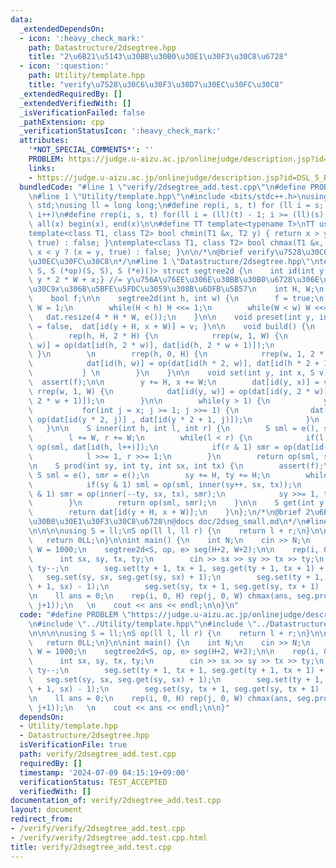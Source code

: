```yaml
---
data:
  _extendedDependsOn:
  - icon: ':heavy_check_mark:'
    path: Datastructure/2dsegtree.hpp
    title: "2\u6B21\u5143\u30BB\u30B0\u30E1\u30F3\u30C8\u6728"
  - icon: ':question:'
    path: Utility/template.hpp
    title: "verify\u7528\u30C6\u30F3\u30D7\u30EC\u30FC\u30C8"
  _extendedRequiredBy: []
  _extendedVerifiedWith: []
  _isVerificationFailed: false
  _pathExtension: cpp
  _verificationStatusIcon: ':heavy_check_mark:'
  attributes:
    '*NOT_SPECIAL_COMMENTS*': ''
    PROBLEM: https://judge.u-aizu.ac.jp/onlinejudge/description.jsp?id=DSL_5_B&lang=ja
    links:
    - https://judge.u-aizu.ac.jp/onlinejudge/description.jsp?id=DSL_5_B&lang=ja
  bundledCode: "#line 1 \"verify/2dsegtree_add.test.cpp\"\n#define PROBLEM \"https://judge.u-aizu.ac.jp/onlinejudge/description.jsp?id=DSL_5_B&lang=ja\"\
    \n#line 1 \"Utility/template.hpp\"\n#include <bits/stdc++.h>\nusing namespace\
    \ std;\nusing ll = long long;\n#define rep(i, s, t) for (ll i = s; i < (ll)(t);\
    \ i++)\n#define rrep(i, s, t) for(ll i = (ll)(t) - 1; i >= (ll)(s); i--)\n#define\
    \ all(x) begin(x), end(x)\n\n#define TT template<typename T>\nTT using vec = vector<T>;\n\
    template<class T1, class T2> bool chmin(T1 &x, T2 y) { return x > y ? (x = y,\
    \ true) : false; }\ntemplate<class T1, class T2> bool chmax(T1 &x, T2 y) { return\
    \ x < y ? (x = y, true) : false; }\n\n/*\n@brief verify\u7528\u30C6\u30F3\u30D7\
    \u30EC\u30FC\u30C8\n*/\n#line 1 \"Datastructure/2dsegtree.hpp\"\ntemplate <class\
    \ S, S (*op)(S, S), S (*e)()> struct segtree2d {\n    int id(int y, int x) {return\
    \ y * 2 * W + x;} //= y\u756A\u76EE\u306E\u30BB\u30B0\u6728\u306E\u3001\u30CE\u30FC\
    \u30C9x\u306B\u5BFE\u5FDC\u3059\u308B\u6DFB\u5B57\n    int H, W;\n    vec<S> dat;\n\
    \    bool f;\n\n    segtree2d(int h, int w) {\n        f = true;\n        H =\
    \ W = 1;\n        while(H < h) H <<= 1;\n        while(W < w) W <<= 1;\n     \
    \   dat.resize(4 * H * W, e());\n    }\n\n    void preset(int y, int x, S v) {f\
    \ = false,  dat[id(y + H, x + W)] = v; }\n\n    void build() {\n        f = true;\n\
    \        rep(h, H, 2 * H) {\n            rrep(w, 1, W) {\n                dat[id(h,\
    \ w)] = op(dat[id(h, 2 * w)], dat[id(h, 2 * w + 1)]);\n            }\n       \
    \ }\n        \n        rrep(h, 0, H) {\n            rrep(w, 1, 2 * W) {\n    \
    \            dat[id(h, w)] = op(dat[id(h * 2, w)], dat[id(h * 2 + 1, w)]);\n \
    \           } \n        }\n    }\n\n    void set(int y, int x, S v) {\n      \
    \  assert(f);\n\n        y += H, x += W;\n        dat[id(y, x)] = v;\n       \
    \ rrep(w, 1, W) {\n            dat[id(y, w)] = op(dat[id(y, 2 * w)], dat[id(y,\
    \ 2 * w + 1)]);\n        }\n\n        while(y > 1) {\n            y >>= 1;\n \
    \           for(int j = x; j >= 1; j >>= 1) {\n                dat[id(y, j)] =\
    \ op(dat[id(y * 2, j)] , dat[id(y * 2 + 1, j)]);\n            }\n        }\n \
    \   }\n\n    S inner(int h, int l, int r) {\n        S sml = e(), smr = e();\n\
    \        l += W, r += W;\n        while(l < r) {\n            if(l & 1) sml =\
    \ op(sml, dat[id(h, l++)]);\n            if(r & 1) smr = op(dat[id(h, --r)], smr);\n\
    \            l >>= 1, r >>= 1;\n        }\n        return op(sml, smr);\n    }\n\
    \n    S prod(int sy, int ty, int sx, int tx) {\n        assert(f);\n\n       \
    \ S sml = e(), smr = e();\n        sy += H, ty += H;\n        while(sy < ty) {\n\
    \            if(sy & 1) sml = op(sml, inner(sy++, sx, tx));\n            if(ty\
    \ & 1) smr = op(inner(--ty, sx, tx), smr);\n            sy >>= 1, ty >>= 1;\n\
    \        }\n        return op(sml, smr);\n    }\n\n    S get(int y, int x) {\n\
    \        return dat[id(y + H, x + W)];\n    }\n};\n/*\n@brief 2\u6B21\u5143\u30BB\
    \u30B0\u30E1\u30F3\u30C8\u6728\n@docs doc/2dseg_small.md\n*/\n#line 4 \"verify/2dsegtree_add.test.cpp\"\
    \n\n\n\nusing S = ll;\nS op(ll l, ll r) {\n    return l + r;\n}\n\nS e() {\n \
    \   return 0LL;\n}\n\nint main() {\n    int N;\n    cin >> N;\n    int H = 1000,\
    \ W = 1000;\n    segtree2d<S, op, e> seg(H+2, W+2);\n\n    rep(i, 0, N) {\n  \
    \      int sx, sy, tx, ty;\n        cin >> sx >> sy >> tx >> ty;\n        tx--,\
    \ ty--;\n        seg.set(ty + 1, tx + 1, seg.get(ty + 1, tx + 1) + 1);\n     \
    \   seg.set(sy, sx, seg.get(sy, sx) + 1);\n        seg.set(ty + 1, sx, seg.get(ty\
    \ + 1, sx) - 1);\n        seg.set(sy, tx + 1, seg.get(sy, tx + 1) - 1);\n    }\n\
    \n    ll ans = 0;\n    rep(i, 0, H) rep(j, 0, W) chmax(ans, seg.prod(0, i+1, 0,\
    \ j+1));\n   \n    cout << ans << endl;\n\n}\n"
  code: "#define PROBLEM \"https://judge.u-aizu.ac.jp/onlinejudge/description.jsp?id=DSL_5_B&lang=ja\"\
    \n#include \"../Utility/template.hpp\"\n#include \"../Datastructure/2dsegtree.hpp\"\
    \n\n\n\nusing S = ll;\nS op(ll l, ll r) {\n    return l + r;\n}\n\nS e() {\n \
    \   return 0LL;\n}\n\nint main() {\n    int N;\n    cin >> N;\n    int H = 1000,\
    \ W = 1000;\n    segtree2d<S, op, e> seg(H+2, W+2);\n\n    rep(i, 0, N) {\n  \
    \      int sx, sy, tx, ty;\n        cin >> sx >> sy >> tx >> ty;\n        tx--,\
    \ ty--;\n        seg.set(ty + 1, tx + 1, seg.get(ty + 1, tx + 1) + 1);\n     \
    \   seg.set(sy, sx, seg.get(sy, sx) + 1);\n        seg.set(ty + 1, sx, seg.get(ty\
    \ + 1, sx) - 1);\n        seg.set(sy, tx + 1, seg.get(sy, tx + 1) - 1);\n    }\n\
    \n    ll ans = 0;\n    rep(i, 0, H) rep(j, 0, W) chmax(ans, seg.prod(0, i+1, 0,\
    \ j+1));\n   \n    cout << ans << endl;\n\n}"
  dependsOn:
  - Utility/template.hpp
  - Datastructure/2dsegtree.hpp
  isVerificationFile: true
  path: verify/2dsegtree_add.test.cpp
  requiredBy: []
  timestamp: '2024-07-09 04:15:19+09:00'
  verificationStatus: TEST_ACCEPTED
  verifiedWith: []
documentation_of: verify/2dsegtree_add.test.cpp
layout: document
redirect_from:
- /verify/verify/2dsegtree_add.test.cpp
- /verify/verify/2dsegtree_add.test.cpp.html
title: verify/2dsegtree_add.test.cpp
---
```

